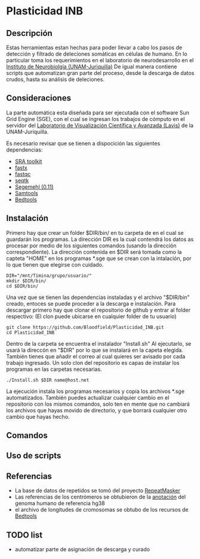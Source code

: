 #	Plasticidad INB

##	Descripción

Estas herramientas estan hechas para poder llevar a cabo los pasos de detección y filtrado de deleciones somáticas en células de humano.
En lo particular toma los requerimientos en el laboratorio de neurodesarrollo en el [Instituto de Neurobiolgía (UNAM-Juriquilla)](http://www.inb.unam.mx/index.html)
De igual manera contiene scripts que automatizan gran parte del proceso, desde la descarga de datos crudos, hasta su análisis de deleciones.

##	Consideraciones

La parte automática esta diseñada para ser ejecutada con el software Sun Grid Engine (SGE), con el cual se ingresan los trabajos de cómputo en el servidor del [Laboratorio de Visualización Científica y Avanzada (Lavis)](http://lavis.unam.mx/) de la UNAM-Juriquilla.

Es necesario revisar que se tienen a dispocición las siguientes dependencias:

+ [SRA toolkit](https://www.ncbi.nlm.nih.gov/books/NBK158899/)
+ [fastx](http://hannonlab.cshl.edu/fastx_toolkit/commandline.html)
+ [fastqc](https://www.bioinformatics.babraham.ac.uk/projects/fastqc/)
+ [seqtk](https://github.com/lh3/seqtk)
+ [Segemehl (0.11)](https://www.bioinf.uni-leipzig.de/Software/segemehl/)
+ [Samtools](http://www.htslib.org/)
+ [Bedtools](http://bedtools.readthedocs.io/)

##	Instalación

Primero hay que crear un folder $DIR/bin/ en tu carpeta de  en el cual se guardarán los programas.
La dirección DIR es la cual contendrá los datos as procesar por medio de los siguientes comandos (usando la dirección correspondiente).
La dirección contenida en $DIR será tomada como la capteta "HOME" en los programas *.sge que se crean con la intalación, por lo que tienen que elegirse con cuidado.
```
DIR="/mnt/Timina/grupo/usuario/"
mkdir $DIR/bin/
cd $DIR/bin/
```

Una vez que se tienen las dependencias instaladas y el archivo "$DIR/bin" creado, entoces se puede proceder a la descarga e instalación.
Para descargar primero hay que clonar el repositorio de github y entrar al folder respectivo:
(El clon puede ubicarse en  cualquier folder de tu usuario)
```
git clone https://github.com/Bloodfield/Plasticidad_INB.git
cd Plasticidad_INB
```

Dentro de la carpeta se encuentra el instalador "Install.sh"
Al ejecutarlo, se usará la direccón en "$DIR" por lo que se instalará en la capeta elegida.
También tienes que añadir el correo al cual quieres ser avisado por cada trabajo ingresado. 
Un solo clon del repositorio es capas de instalar los programas en las carpetas necesarias.
```
./Install.sh $DIR name@host.net
```
La ejecución instala los programas necesarios y copia los archivos *.sge automatizados.
También puedes actualizar cualquier cambio en el repositorio con los mismos comandos, solo ten en mente que no cambiará los archivos que hayas movido de directorio, y que borrará cualquier otro cambio que hayas hecho.

##	Comandos

##	Uso de scripts

##	Referencias

+ La base de datos de repetidos se tomó del proyecto [RepeatMasker](http://www.repeatmasker.org/)
+ Las referencias de los centrómeros se obtubieron de la [anotación](https://www.ncbi.nlm.nih.gov/genome/guide/human/) del genoma humano de referencia hg38
+ el archivo de longitudes de cromosomas se obtubo de los recursos de [Bedtools](http://bedtools.readthedocs.io/)

##	TODO list

+ automatizar parte de asignación de descarga y curado
